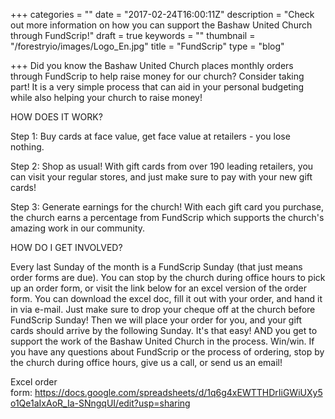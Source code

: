 +++
categories = ""
date = "2017-02-24T16:00:11Z"
description = "Check out more information on how you can support the Bashaw United Church through FundScrip!"
draft = true
keywords = ""
thumbnail = "/forestryio/images/Logo_En.jpg"
title = "FundScrip"
type = "blog"

+++
Did you know the Bashaw United Church places monthly orders through FundScrip to help raise money for our church? Consider taking part! It is a very simple process that can aid in your personal budgeting while also helping your church to raise money!  

HOW DOES IT WORK?

Step 1: Buy cards at face value, get face value at retailers - you lose nothing.

Step 2: Shop as usual! With gift cards from over 190 leading retailers, you can visit your regular stores, and just make sure to pay with your new gift cards!

Step 3: Generate earnings for the church! With each gift card you purchase, the church earns a percentage from FundScrip which supports the church's amazing work in our community.

HOW DO I GET INVOLVED?

Every last Sunday of the month is a FundScrip Sunday (that just means order forms are due). You can stop by the church during office hours to pick up an order form, or visit the link below for an excel version of the order form. You can download the excel doc, fill it out with your order, and hand it in via e-mail. Just make sure to drop your cheque off at the church before FundScrip Sunday! Then we will place your order for you, and your gift cards should arrive by the following Sunday. It's that easy! AND you get to support the work of the Bashaw United Church in the process. Win/win. If you have any questions about FundScrip or the process of ordering, stop by the church during office hours, give us a call, or send us an email!

Excel order form: https://docs.google.com/spreadsheets/d/1q6g4xEWTTHDrIiGWiUXy5o1Qe1aIxAoR_Ia-SNngqUI/edit?usp=sharing